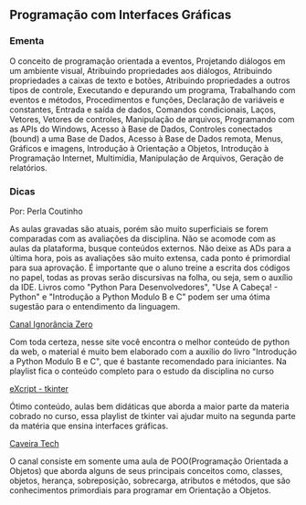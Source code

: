 ## Programação com Interfaces Gráficas

### Ementa

O conceito de programação orientada a eventos, Projetando diálogos em um ambiente visual, Atribuindo propriedades aos diálogos, Atribuindo propriedades a caixas de texto e botões, Atribuindo propriedades a outros tipos de controle, Executando e depurando um programa, Trabalhando com eventos e métodos, Procedimentos e funções, Declaração de variáveis e constantes, Entrada e saída de dados, Comandos condicionais, Laços, Vetores, Vetores de controles, Manipulação de arquivos, Programando com as APIs do Windows, Acesso à Base de Dados, Controles conectados (bound) a uma Base de Dados, Acesso à Base de Dados remota, Menus, Gráficos e imagens, Introdução à Orientação a Objetos, Introdução à Programação Internet, Multimídia, Manipulação de Arquivos, Geração de relatórios.

### Dicas

Por: Perla Coutinho

As aulas gravadas são atuais, porém são muito superficiais se forem comparadas com as avaliações da disciplina. Não se acomode com as aulas da plataforma, busque conteúdos externos. Não deixe as ADs para a última hora, pois as avaliações são muito extensa, cada ponto é primordial para sua aprovação. É importante que o aluno treine a escrita dos códigos no papel, todas as provas serão discursivas na folha, ou seja, sem o auxílio da IDE. Livros como "Python Para Desenvolvedores", "Use A Cabeça! - Python" e "Introdução a Python Modulo B e C" podem ser uma ótima sugestão para o entendimento da linguagem.

[Canal Ignorância Zero](https://www.youtube.com/watch?v=lJjR906426o&list=PLX65ruEX8lOTS_IsLp-STkZLWV9glggDG)

Com toda certeza, nesse site você encontra o melhor conteúdo de python da web, o material é muito bem elaborado com a auxilio do livro "Introdução a Python Modulo B e C", que é bastante recomendado para iniciantes. Na playlist fica o conteúdo completo para o estudo da disciplina no curso

[eXcript - tkinter](https://www.youtube.com/watch?v=kSQDp20eeqE&list=PLesCEcYj003ShHnUT83gQEH6KtG8uysUE)

Ótimo conteúdo, aulas bem didáticas que aborda a maior parte da materia cobrado no curso, essa playlist de tkinter vai ajudar muito na segunda parte da matéria que ensina interfaces gráficas.

[Caveira Tech](https://www.youtube.com/watch?v=qbFTc5EAuZ0&index=9&list=PLp95aw034Wn_WtEmlepaDrw8FU8R5azcm)

O canal consiste em somente uma aula de POO(Programação Orientada a Objetos) que aborda alguns de seus principais conceitos como, classes, objetos, herança, sobreposição, sobrecarga, atributos e métodos, que são conhecimentos primordiais para programar em Orientação a Objetos.
